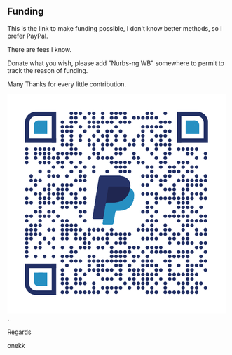## Funding ##

This is the link to make funding possible, I don't know better methods, so I prefer PayPal.

There are fees I know.

Donate what you wish, please add "Nurbs-ng WB" somewhere to permit to track the reason of funding.

Many Thanks for every little contribution.


![PayPal QR Code](./qrcode.png "PayPal QR Code").

Regards

onekk

